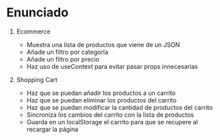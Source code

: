 # Enunciado

1. Ecommerce
    
    - Muestra una lista de productos que viene de un JSON
    - Añade un filtro por categoría
    - Añade un filtro por precio
    - Haz uso de useContext para evitar pasar props innecesarias

2. Shopping Cart

    - Haz que se puedan añadir los productos a un carrito
    - Haz que se puedan eliminar los productos del carrito
    - Haz que se puedan modificar la cantidad de productos del carrito
    - Sincroniza los cambios del carrito con la lista de productos
    - Guarda en un localStorage el carrito para que se recupere al recargar la página